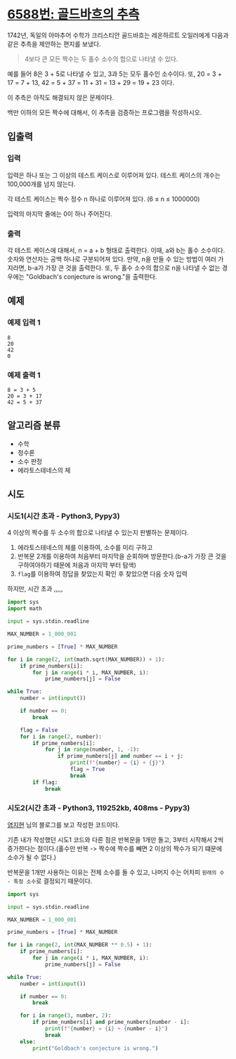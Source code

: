 # [6588번: 골드바흐의 추측](https://www.acmicpc.net/problem/6588)

1742년, 독일의 아마추어 수학가 크리스티안 골드바흐는 레온하르트 오일러에게 다음과 같은 추측을 제안하는 편지를 보냈다.

> 4보다 큰 모든 짝수는 두 홀수 소수의 합으로 나타낼 수 있다.

예를 들어 8은 3 + 5로 나타낼 수 있고, 3과 5는 모두 홀수인 소수이다.
또, 20 = 3 + 17 = 7 + 13, 42 = 5 + 37 = 11 + 31 = 13 + 29 = 19 + 23 이다.

이 추측은 아직도 해결되지 않은 문제이다.

백만 이하의 모든 짝수에 대해서, 이 추측을 검증하는 프로그램을 작성하시오.

## 입출력

### 입력

입력은 하나 또는 그 이상의 테스트 케이스로 이루어져 있다. 테스트 케이스의 개수는 100,000개를 넘지 않는다.

각 테스트 케이스는 짝수 정수 n 하나로 이루어져 있다. (6 ≤ n ≤ 1000000)

입력의 마지막 줄에는 0이 하나 주어진다.

### 출력

각 테스트 케이스에 대해서, n = a + b 형태로 출력한다.
이때, a와 b는 홀수 소수이다. 숫자와 연산자는 공백 하나로 구분되어져 있다.
만약, n을 만들 수 있는 방법이 여러 가지라면, b-a가 가장 큰 것을 출력한다.
또, 두 홀수 소수의 합으로 n을 나타낼 수 없는 경우에는 "Goldbach's conjecture is wrong."을 출력한다.

## 예제

### 예제 입력 1

```text
8
20
42
0
```

### 예제 출력 1

```text
8 = 3 + 5
20 = 3 + 17
42 = 5 + 37
```

## 알고리즘 분류

- 수학
- 정수론
- 소수 판정
- 에라토스테네스의 체

## 시도

### 시도1(시간 초과 - Python3, Pypy3)

4 이상의 짝수를 두 소수의 합으로 나타낼 수 있는지 판별하는 문제이다.

1. 에라토스테네스의 체를 이용하여, 소수를 미리 구하고
2. 반복문 2개를 이용하여 처음부터 마지막을 순회하며 방문한다.(b-a가 가장 큰 것을 구하여야하기 때문에 처음과 마지막 부터 탐색)
3. `flag`를 이용하여 정답을 찾았는지 확인 후 찾았으면 다음 숫자 입력

하지만, 시간 초과 ,,,,,

```python
import sys
import math

input = sys.stdin.readline

MAX_NUMBER = 1_000_001

prime_numbers = [True] * MAX_NUMBER

for i in range(2, int(math.sqrt(MAX_NUMBER)) + 1):
    if prime_numbers[i]:
        for j in range(i * i, MAX_NUMBER, i):
            prime_numbers[j] = False

while True:
    number = int(input())

    if number == 0:
        break

    flag = False
    for i in range(2, number):
        if prime_numbers[i]:
            for j in range(number, 1, -1):
                if prime_numbers[j] and number == i + j:
                    print(f"{number} = {i} + {j}")
                    flag = True
                    break
        if flag:
            break
```

### 시도2(시간 초과 - Python3, 119252kb, 408ms - Pypy3)

[염지현](https://velog.io/@yeomja99/%EC%95%8C%EA%B3%A0%EB%A6%AC%EC%A6%98-%EB%AC%B8%EC%A0%9C-%ED%92%80%EC%9D%B4%ED%8C%8C%EC%9D%B4%EC%8D%AC-%EB%B0%B1%EC%A4%80-6588%EB%B2%88-%EA%B3%A8%EB%93%9C%EB%B0%94%ED%9D%90%EC%9D%98-%EC%B6%94%EC%B8%A1)
님의 블로그를 보고 작성한 코드이다.

기존 내가 작성했던 시도1 코드와 다른 점은 반복문을 1개만 돌고, 3부터 시작해서 2씩 증가한다는 점이다.(홀수만 반복 -> 짝수에 짝수를 빼면 2 이상의 짝수가 되기 떄문에 소수가 될 수 없다.)

반복문을 1개만 사용하는 이유는 전체 소수를 돌 수 있고, 나머지 수는 어차피 `원래의 수 - 특정 소수`로 결정되기 때문이다.

```python
import sys

input = sys.stdin.readline

MAX_NUMBER = 1_000_001

prime_numbers = [True] * MAX_NUMBER

for i in range(2, int(MAX_NUMBER ** 0.5) + 1):
    if prime_numbers[i]:
        for j in range(i * i, MAX_NUMBER, i):
            prime_numbers[j] = False

while True:
    number = int(input())

    if number == 0:
        break

    for i in range(3, number, 2):
        if prime_numbers[i] and prime_numbers[number - i]:
            print(f"{number} = {i} + {number - i}")
            break
    else:
        print("Goldbach's conjecture is wrong.")
```